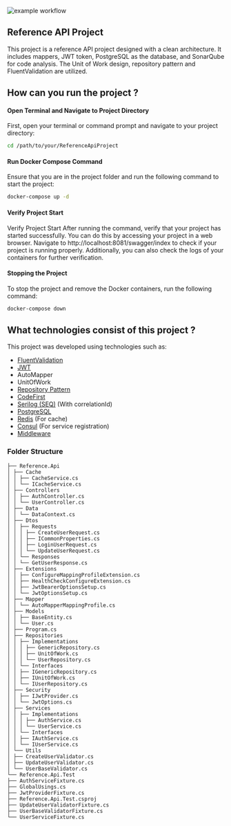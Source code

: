 ![example workflow](https://github.com/vankenobi/ReferenceApiProject/actions/workflows/build.yml/badge.svg)

## Reference API Project
This project is a reference API project designed with a clean architecture. It includes mappers, JWT token, PostgreSQL as the database, and SonarQube for code analysis. The Unit of Work design, repository pattern and FluentValidation are utilized.

## How can you run the project ?

#### Open Terminal and Navigate to Project Directory
First, open your terminal or command prompt and navigate to your project directory:
```sh
cd /path/to/your/ReferenceApiProject
```

#### Run Docker Compose Command
Ensure that you are in the project folder and run the following command to start the project:
```sh
docker-compose up -d
```
#### Verify Project Start
Verify Project Start
After running the command, verify that your project has started successfully. You can do this by accessing your project in a web browser. Navigate to http://localhost:8081/swagger/index to check if your project is running properly. Additionally, you can also check the logs of your containers for further verification.

#### Stopping the Project
To stop the project and remove the Docker containers, run the following command:
```sh
docker-compose down
```


## What technologies consist of this project ? 

This project was developed using technologies such as:

- [FluentValidation](https://fluentvalidation.net/)
- [JWT](https://jwt.io/) 
- AutoMapper
- UnitOfWork
- [Repository Pattern](https://martinfowler.com/eaaCatalog/repository.html)
- [CodeFirst](https://learn.microsoft.com/en-us/ef/ef6/modeling/code-first/workflows/new-database)
- [Serilog (SEQ)](https://serilog.net/) (With correlationId)
- [PostgreSQL](https://www.postgresql.org/)
- [Redis](https://redis.io/) (For cache)
- [Consul](https://www.consul.io/) (For service registration)
- [Middleware](https://docs.microsoft.com/en-us/aspnet/core/fundamentals/middleware?view=aspnetcore-5.0)
  
### Folder Structure
    ├── Reference.Api
    │ ├── Cache
    │ │ ├── CacheService.cs
    │ │ └── ICacheService.cs
    │ ├── Controllers
    │ │ ├── AuthController.cs
    │ │ └── UserController.cs
    │ ├── Data
    │ │ └── DataContext.cs
    │ ├── Dtos
    │ │ ├── Requests
    │ │ │ ├── CreateUserRequest.cs
    │ │ │ ├── ICommonProperties.cs
    │ │ │ ├── LoginUserRequest.cs
    │ │ │ └── UpdateUserRequest.cs
    │ │ └── Responses
    │ │ └── GetUserResponse.cs
    │ ├── Extensions
    │ │ ├── ConfigureMappingProfileExtension.cs
    │ │ ├── HealthCheckConfigureExtension.cs
    │ │ ├── JwtBearerOptionsSetup.cs
    │ │ └── JwtOptionsSetup.cs
    │ ├── Mapper
    │ │ └── AutoMapperMappingProfile.cs
    │ ├── Models
    │ │ ├── BaseEntity.cs
    │ │ └── User.cs
    │ ├── Program.cs
    │ ├── Repositories
    │ │ ├── Implementations
    │ │ │ ├── GenericRepository.cs
    │ │ │ ├── UnitOfWork.cs
    │ │ │ └── UserRepository.cs
    │ │ └── Interfaces
    │ │ ├── IGenericRepository.cs
    │ │ ├── IUnitOfWork.cs
    │ │ └── IUserRepository.cs
    │ ├── Security
    │ │ ├── IJwtProvider.cs
    │ │ └── JwtOptions.cs
    │ ├── Services
    │ │ ├── Implementations
    │ │ │ ├── AuthService.cs
    │ │ │ └── UserService.cs
    │ │ └── Interfaces
    │ │ ├── IAuthService.cs
    │ │ └── IUserService.cs
    │ └── Utils
    │ ├── CreateUserValidator.cs
    │ ├── UpdateUserValidator.cs
    │ └── UserBaseValidator.cs
    └── Reference.Api.Test
    ├── AuthServiceFixture.cs
    ├── GlobalUsings.cs
    ├── JwtProviderFixture.cs
    ├── Reference.Api.Test.csproj
    ├── UpdateUserValidatorFixture.cs
    ├── UserBaseValidatorFixture.cs
    └── UserServiceFixture.cs
